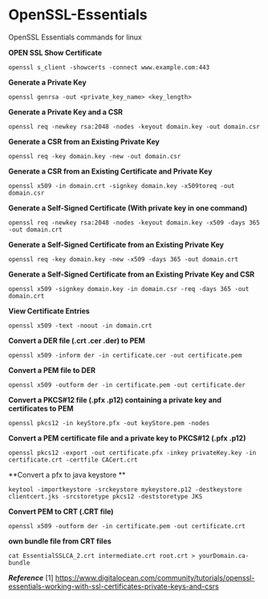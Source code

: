 # OpenSSL-Essentials
OpenSSL Essentials commands for linux

**OPEN SSL Show Certificate**

    openssl s_client -showcerts -connect www.example.com:443

**Generate a Private Key**

    openssl genrsa -out <private_key_name> <key_length>

**Generate a Private Key and a CSR**

    openssl req -newkey rsa:2048 -nodes -keyout domain.key -out domain.csr

**Generate a CSR from an Existing Private Key**

    openssl req -key domain.key -new -out domain.csr

**Generate a CSR from an Existing Certificate and Private Key**

    openssl x509 -in domain.crt -signkey domain.key -x509toreq -out domain.csr

**Generate a Self-Signed Certificate (With private key in one command)**

    openssl req -newkey rsa:2048 -nodes -keyout domain.key -x509 -days 365 -out domain.crt

**Generate a Self-Signed Certificate from an Existing Private Key**

    openssl req -key domain.key -new -x509 -days 365 -out domain.crt

**Generate a Self-Signed Certificate from an Existing Private Key and CSR**

    openssl x509 -signkey domain.key -in domain.csr -req -days 365 -out domain.crt

**View Certificate Entries**

    openssl x509 -text -noout -in domain.crt
    
**Convert a DER file (.crt .cer .der) to PEM**

    openssl x509 -inform der -in certificate.cer -out certificate.pem

**Convert a PEM file to DER**

    openssl x509 -outform der -in certificate.pem -out certificate.der

**Convert a PKCS#12 file (.pfx .p12) containing a private key and certificates to PEM**

    openssl pkcs12 -in keyStore.pfx -out keyStore.pem -nodes

**Convert a PEM certificate file and a private key to PKCS#12 (.pfx .p12)**

    openssl pkcs12 -export -out certificate.pfx -inkey privateKey.key -in certificate.crt -certfile CACert.crt


**Convert a pfx to java keystore **

    keytool -importkeystore -srckeystore mykeystore.p12 -destkeystore clientcert.jks -srcstoretype pkcs12 -deststoretype JKS

**Convert PEM to CRT (.CRT file)**

    openssl x509 -outform der -in certificate.pem -out certificate.crt  
    
**own bundle file from CRT files**

    cat EssentialSSLCA_2.crt intermediate.crt root.crt > yourDomain.ca-bundle

***Reference***
[1] https://www.digitalocean.com/community/tutorials/openssl-essentials-working-with-ssl-certificates-private-keys-and-csrs

